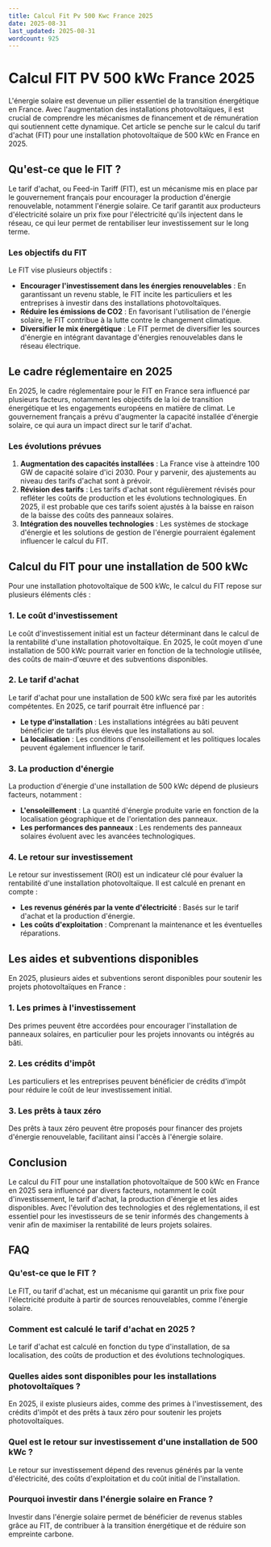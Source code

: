 ```yaml
---
title: Calcul Fit Pv 500 Kwc France 2025
date: 2025-08-31
last_updated: 2025-08-31
wordcount: 925
---
```


# Calcul FIT PV 500 kWc France 2025

L'énergie solaire est devenue un pilier essentiel de la transition énergétique en France. Avec l'augmentation des installations photovoltaïques, il est crucial de comprendre les mécanismes de financement et de rémunération qui soutiennent cette dynamique. Cet article se penche sur le calcul du tarif d'achat (FIT) pour une installation photovoltaïque de 500 kWc en France en 2025.

## Qu'est-ce que le FIT ?

Le tarif d'achat, ou Feed-in Tariff (FIT), est un mécanisme mis en place par le gouvernement français pour encourager la production d'énergie renouvelable, notamment l'énergie solaire. Ce tarif garantit aux producteurs d'électricité solaire un prix fixe pour l'électricité qu'ils injectent dans le réseau, ce qui leur permet de rentabiliser leur investissement sur le long terme.

### Les objectifs du FIT

Le FIT vise plusieurs objectifs :

- **Encourager l'investissement dans les énergies renouvelables** : En garantissant un revenu stable, le FIT incite les particuliers et les entreprises à investir dans des installations photovoltaïques.
- **Réduire les émissions de CO2** : En favorisant l'utilisation de l'énergie solaire, le FIT contribue à la lutte contre le changement climatique.
- **Diversifier le mix énergétique** : Le FIT permet de diversifier les sources d'énergie en intégrant davantage d'énergies renouvelables dans le réseau électrique.

## Le cadre réglementaire en 2025

En 2025, le cadre réglementaire pour le FIT en France sera influencé par plusieurs facteurs, notamment les objectifs de la loi de transition énergétique et les engagements européens en matière de climat. Le gouvernement français a prévu d'augmenter la capacité installée d'énergie solaire, ce qui aura un impact direct sur le tarif d'achat.

### Les évolutions prévues

1. **Augmentation des capacités installées** : La France vise à atteindre 100 GW de capacité solaire d'ici 2030. Pour y parvenir, des ajustements au niveau des tarifs d'achat sont à prévoir.
2. **Révision des tarifs** : Les tarifs d'achat sont régulièrement révisés pour refléter les coûts de production et les évolutions technologiques. En 2025, il est probable que ces tarifs soient ajustés à la baisse en raison de la baisse des coûts des panneaux solaires.
3. **Intégration des nouvelles technologies** : Les systèmes de stockage d'énergie et les solutions de gestion de l'énergie pourraient également influencer le calcul du FIT.

## Calcul du FIT pour une installation de 500 kWc

Pour une installation photovoltaïque de 500 kWc, le calcul du FIT repose sur plusieurs éléments clés :

### 1. Le coût d'investissement

Le coût d'investissement initial est un facteur déterminant dans le calcul de la rentabilité d'une installation photovoltaïque. En 2025, le coût moyen d'une installation de 500 kWc pourrait varier en fonction de la technologie utilisée, des coûts de main-d'œuvre et des subventions disponibles.

### 2. Le tarif d'achat

Le tarif d'achat pour une installation de 500 kWc sera fixé par les autorités compétentes. En 2025, ce tarif pourrait être influencé par :

- **Le type d'installation** : Les installations intégrées au bâti peuvent bénéficier de tarifs plus élevés que les installations au sol.
- **La localisation** : Les conditions d'ensoleillement et les politiques locales peuvent également influencer le tarif.

### 3. La production d'énergie

La production d'énergie d'une installation de 500 kWc dépend de plusieurs facteurs, notamment :

- **L'ensoleillement** : La quantité d'énergie produite varie en fonction de la localisation géographique et de l'orientation des panneaux.
- **Les performances des panneaux** : Les rendements des panneaux solaires évoluent avec les avancées technologiques.

### 4. Le retour sur investissement

Le retour sur investissement (ROI) est un indicateur clé pour évaluer la rentabilité d'une installation photovoltaïque. Il est calculé en prenant en compte :

- **Les revenus générés par la vente d'électricité** : Basés sur le tarif d'achat et la production d'énergie.
- **Les coûts d'exploitation** : Comprenant la maintenance et les éventuelles réparations.

## Les aides et subventions disponibles

En 2025, plusieurs aides et subventions seront disponibles pour soutenir les projets photovoltaïques en France :

### 1. Les primes à l'investissement

Des primes peuvent être accordées pour encourager l'installation de panneaux solaires, en particulier pour les projets innovants ou intégrés au bâti.

### 2. Les crédits d'impôt

Les particuliers et les entreprises peuvent bénéficier de crédits d'impôt pour réduire le coût de leur investissement initial.

### 3. Les prêts à taux zéro

Des prêts à taux zéro peuvent être proposés pour financer des projets d'énergie renouvelable, facilitant ainsi l'accès à l'énergie solaire.

## Conclusion

Le calcul du FIT pour une installation photovoltaïque de 500 kWc en France en 2025 sera influencé par divers facteurs, notamment le coût d'investissement, le tarif d'achat, la production d'énergie et les aides disponibles. Avec l'évolution des technologies et des réglementations, il est essentiel pour les investisseurs de se tenir informés des changements à venir afin de maximiser la rentabilité de leurs projets solaires.

## FAQ

### Qu'est-ce que le FIT ?

Le FIT, ou tarif d'achat, est un mécanisme qui garantit un prix fixe pour l'électricité produite à partir de sources renouvelables, comme l'énergie solaire.

### Comment est calculé le tarif d'achat en 2025 ?

Le tarif d'achat est calculé en fonction du type d'installation, de sa localisation, des coûts de production et des évolutions technologiques.

### Quelles aides sont disponibles pour les installations photovoltaïques ?

En 2025, il existe plusieurs aides, comme des primes à l'investissement, des crédits d'impôt et des prêts à taux zéro pour soutenir les projets photovoltaïques.

### Quel est le retour sur investissement d'une installation de 500 kWc ?

Le retour sur investissement dépend des revenus générés par la vente d'électricité, des coûts d'exploitation et du coût initial de l'installation.

### Pourquoi investir dans l'énergie solaire en France ?

Investir dans l'énergie solaire permet de bénéficier de revenus stables grâce au FIT, de contribuer à la transition énergétique et de réduire son empreinte carbone.